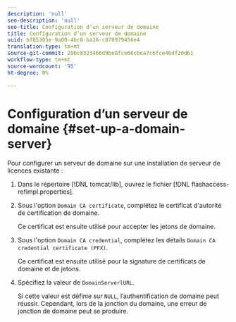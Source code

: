 ```yaml
---
description: 'null'
seo-description: 'null'
seo-title: Configuration d’un serveur de domaine
title: Configuration d’un serveur de domaine
uuid: bf85305e-9a00-4bc0-ba36-c870979456e4
translation-type: tm+mt
source-git-commit: 29bc8323460d9be0fce66cbea7c6fce46df20d61
workflow-type: tm+mt
source-wordcount: '95'
ht-degree: 0%

---
```



# Configuration d’un serveur de domaine {#set-up-a-domain-server}

Pour configurer un serveur de domaine sur une installation de serveur de licences existante :

1. Dans le répertoire [!DNL tomcat/lib], ouvrez le fichier [!DNL flashaccess-refimpl.properties].
1. Sous l&#39;option `Domain CA certificate`, complétez le certificat d&#39;autorité de certification de domaine.

   Ce certificat est ensuite utilisé pour accepter les jetons de domaine.
1. Sous l&#39;option `Domain CA credential`, complétez les détails `Domain CA credential certificate (PFX)`.

   Ce certificat est ensuite utilisé pour la signature de certificats de domaine et de jetons.
1. Spécifiez la valeur de `DomainServerlURL`.

   Si cette valeur est définie sur `NULL`, l’authentification de domaine peut réussir. Cependant, lors de la jonction du domaine, une erreur de jonction de domaine peut se produire.

